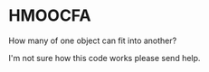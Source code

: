 # HMOOCFA
How many of one object can fit into another? 

I'm not sure how this code works please send help.
